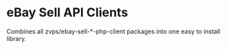 # eBay Sell API Clients

Combines all zvps/ebay-sell-*-php-client packages into one easy to install library.
